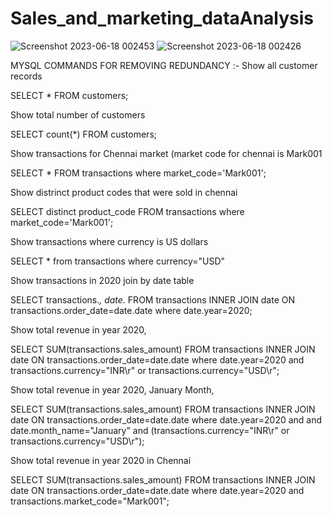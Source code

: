 # Sales_and_marketing_dataAnalysis
![Screenshot 2023-06-18 002453](https://github.com/kushagragupta209/Sales_and_marketing_dataAnalysis/assets/73171911/a7aa2348-98df-4ff2-a36d-39fcc7375f7e)
![Screenshot 2023-06-18 002426](https://github.com/kushagragupta209/Sales_and_marketing_dataAnalysis/assets/73171911/e10216d5-8ea9-4cad-bc75-ec2d50cce462)

MYSQL COMMANDS FOR REMOVING REDUNDANCY :-
Show all customer records

SELECT * FROM customers;

Show total number of customers

SELECT count(*) FROM customers;

Show transactions for Chennai market (market code for chennai is Mark001

SELECT * FROM transactions where market_code='Mark001';

Show distrinct product codes that were sold in chennai

SELECT distinct product_code FROM transactions where market_code='Mark001';

Show transactions where currency is US dollars

SELECT * from transactions where currency="USD"

Show transactions in 2020 join by date table

SELECT transactions.*, date.* FROM transactions INNER JOIN date ON transactions.order_date=date.date where date.year=2020;

Show total revenue in year 2020,

SELECT SUM(transactions.sales_amount) FROM transactions INNER JOIN date ON transactions.order_date=date.date where date.year=2020 and transactions.currency="INR\r" or transactions.currency="USD\r";

Show total revenue in year 2020, January Month,

SELECT SUM(transactions.sales_amount) FROM transactions INNER JOIN date ON transactions.order_date=date.date where date.year=2020 and and date.month_name="January" and (transactions.currency="INR\r" or transactions.currency="USD\r");

Show total revenue in year 2020 in Chennai

SELECT SUM(transactions.sales_amount) FROM transactions INNER JOIN date ON transactions.order_date=date.date where date.year=2020 and transactions.market_code="Mark001";
